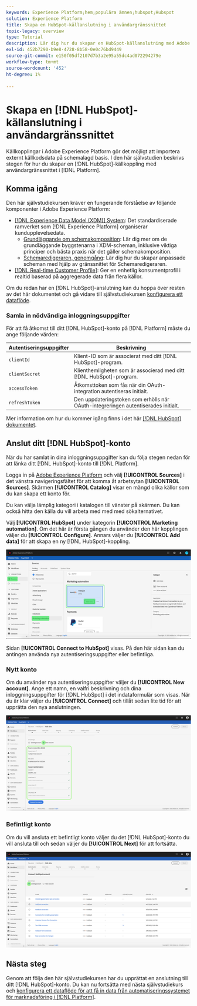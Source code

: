 ```yaml
---
keywords: Experience Platform;hem;populära ämnen;hubspot;Hubspot
solution: Experience Platform
title: Skapa en HubSpot-källanslutning i användargränssnittet
topic-legacy: overview
type: Tutorial
description: Lär dig hur du skapar en HubSpot-källanslutning med Adobe Experience Platform-gränssnittet.
exl-id: 452b7290-b9e8-4728-8b58-0e0c76bd9449
source-git-commit: e150f05df2107d7b3a2e95a55dc4ad072294279e
workflow-type: tm+mt
source-wordcount: '452'
ht-degree: 1%

---
```


# Skapa en [!DNL HubSpot]-källanslutning i användargränssnittet

Källkopplingar i Adobe Experience Platform gör det möjligt att importera externt källkodsdata på schemalagd basis. I den här självstudien beskrivs stegen för hur du skapar en [!DNL HubSpot]-källkoppling med användargränssnittet i [!DNL Platform].

## Komma igång

Den här självstudiekursen kräver en fungerande förståelse av följande komponenter i Adobe Experience Platform:

* [[!DNL Experience Data Model (XDM)] System](../../../../../xdm/home.md): Det standardiserade ramverket som  [!DNL Experience Platform] organiserar kundupplevelsedata.
   * [Grundläggande om schemakomposition](../../../../../xdm/schema/composition.md): Lär dig mer om de grundläggande byggstenarna i XDM-scheman, inklusive viktiga principer och bästa praxis när det gäller schemakomposition.
   * [Schemaredigeraren, genomgång](../../../../../xdm/tutorials/create-schema-ui.md): Lär dig hur du skapar anpassade scheman med hjälp av gränssnittet för Schemaredigeraren.
* [[!DNL Real-time Customer Profile]](../../../../../profile/home.md): Ger en enhetlig konsumentprofil i realtid baserad på aggregerade data från flera källor.

Om du redan har en [!DNL HubSpot]-anslutning kan du hoppa över resten av det här dokumentet och gå vidare till självstudiekursen [konfigurera ett dataflöde](../../dataflow/marketing-automation.md).

### Samla in nödvändiga inloggningsuppgifter

För att få åtkomst till ditt [!DNL HubSpot]-konto på [!DNL Platform] måste du ange följande värden:

| Autentiseringsuppgifter | Beskrivning |
| ---------- | ----------- |
| `clientId` | Klient-ID som är associerat med ditt [!DNL HubSpot]-program. |
| `clientSecret` | Klienthemligheten som är associerad med ditt [!DNL HubSpot]-program. |
| `accessToken` | Åtkomsttoken som fås när din OAuth-integration autentiseras initialt. |
| `refreshToken` | Den uppdateringstoken som erhölls när OAuth-integreringen autentiserades initialt. |

Mer information om hur du kommer igång finns i det här [[!DNL HubSpot] dokumentet](https://developers.hubspot.com/docs/methods/oauth2/oauth2-overview).

## Anslut ditt [!DNL HubSpot]-konto

När du har samlat in dina inloggningsuppgifter kan du följa stegen nedan för att länka ditt [!DNL HubSpot]-konto till [!DNL Platform].

Logga in på [Adobe Experience Platform](https://platform.adobe.com) och välj **[!UICONTROL Sources]** i det vänstra navigeringsfältet för att komma åt arbetsytan **[!UICONTROL Sources]**. Skärmen **[!UICONTROL Catalog]** visar en mängd olika källor som du kan skapa ett konto för.

Du kan välja lämplig kategori i katalogen till vänster på skärmen. Du kan också hitta den källa du vill arbeta med med med sökalternativet.

Välj **[!UICONTROL HubSpot]** under kategorin **[!UICONTROL Marketing automation]**. Om det här är första gången du använder den här kopplingen väljer du **[!UICONTROL Configure]**. Annars väljer du **[!UICONTROL Add data]** för att skapa en ny [!DNL HubSpot]-koppling.

![katalog](../../../../images/tutorials/create/hubspot/catalog.png)

Sidan **[!UICONTROL Connect to HubSpot]** visas. På den här sidan kan du antingen använda nya autentiseringsuppgifter eller befintliga.

### Nytt konto

Om du använder nya autentiseringsuppgifter väljer du **[!UICONTROL New account]**. Ange ett namn, en valfri beskrivning och dina inloggningsuppgifter för [!DNL HubSpot] i det indataformulär som visas. När du är klar väljer du **[!UICONTROL Connect]** och tillåt sedan lite tid för att upprätta den nya anslutningen.

![koppla](../../../../images/tutorials/create/hubspot/connect.png)

### Befintligt konto

Om du vill ansluta ett befintligt konto väljer du det [!DNL HubSpot]-konto du vill ansluta till och sedan väljer du **[!UICONTROL Next]** för att fortsätta.

![befintlig](../../../../images/tutorials/create/hubspot/existing.png)

## Nästa steg

Genom att följa den här självstudiekursen har du upprättat en anslutning till ditt [!DNL HubSpot]-konto. Du kan nu fortsätta med nästa självstudiekurs och [konfigurera ett dataflöde för att få in data från automatiseringssystemet för marknadsföring i [!DNL Platform]](../../dataflow/marketing-automation.md).
